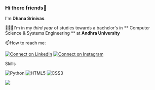 ### Hi there friends👋

I'm **Dhana Srinivas**

👨🏻‍🎓I'm in my *third year* of studies towards a bachelor's in ** Computer Science & Systems Engineering ** at **Andhra University**

📫How to reach me:

[![Connect on LinkedIn](https://img.shields.io/badge/--linkedin?label=LinkedIn&logo=LinkedIn&style=social)](https://www.linkedin.com/in/dhana-srinivas-panniru-234374203/)   [![Connect on Instagram](https://img.shields.io/badge/--instagram?label=Instagram&logo=Instagram&style=social)](https://www.instagram.com/dhn.srnvs/)

Skills

![Python](https://img.shields.io/badge/python-3670A0?style=for-the-badge&logo=python&logoColor=ffdd54)
![HTML5](https://img.shields.io/badge/html5-%23E34F26.svg?style=for-the-badge&logo=html5&logoColor=white)
![CSS3](https://img.shields.io/badge/css3-%231572B6.svg?style=for-the-badge&logo=css3&logoColor=white)


<img 
   src="https://github-readme-stats.vercel.app/api?username=DhanaSrinivas&show_icons=true&theme=tokyonight" 
/>

<!-- ### :zap: Recent Activity -->






<!--
**DhanaSrinivas/DhanaSrinivas** is a ✨ _special_ ✨ repository because its `README.md` (this file) appears on your GitHub profile.

Here are some ideas to get you started:

![Dhana's image](https://www.icloud.com/sharedalbum/#B17JtdOXm2UF3yR)

- 🔭 I’m currently working on ...
- 🌱 I’m currently learning ...
- 👯 I’m looking to collaborate on ...
- 🤔 I’m looking for help with ...
- 💬 Ask me about ...
- 📫 How to reach me: ...
- 😄 Pronouns: ...
- ⚡ Fun fact: ...
-->
